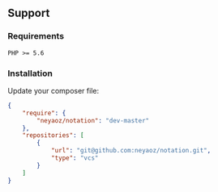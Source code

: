 ## Support

### Requirements
`PHP >= 5.6`

### Installation

Update your composer file:

```json
{
    "require": {
        "neyaoz/notation": "dev-master"
    },
    "repositories": [
        {
            "url": "git@github.com:neyaoz/notation.git",
            "type": "vcs"
        }
    ]
}
```